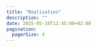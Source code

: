 ```yaml
---
title: "Realisaties"
description: ""
date: 2025-05-10T12:45:00+02:00
pagination:
  pagerSize: 4 
---
```

